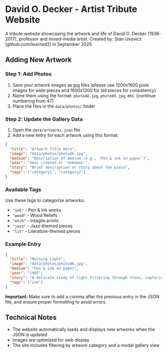 # David O. Decker - Artist Tribute Website

A tribute website showcasing the artwork and life of David O. Decker (1936-2017), professor and mixed-media artist. 
Created by: Stan Usovicz [github.com/learned2] in September 2025. 

## Adding New Artwork

### Step 1: Add Photos

1. Save your artwork images as jpg files (please use 1200x1600 pixle images for wide pieces and 1600x1200 for tall pieces for consistency)
2. Name them using the format: `photo48.jpg`, `photo49.jpg`, etc. (continue numbering from 47)
3. Place the files in the `data/photos/` folder

### Step 2: Update the Gallery Data

1. Open the `data/artworks.json` file
2. Add a new entry for each artwork using this format:

```json
{
  "title": "Artwork Title Here",
  "image": "data/photos/photo46.jpg",
  "medium": "Description of medium (e.g., 'Pen & ink on paper')",
  "year": "Year created or 'Unknown'",
  "story": "Brief description or story about the piece",
  "tags": ["category1", "category2"]
}
```

### Available Tags

Use these tags to categorize artworks:
- `"ink"` - Pen & Ink works
- `"wood"` - Wood Reliefs
- `"etch"` - Intaglio prints
- `"jazz"` - Jazz-themed pieces
- `"lit"` - Literature-themed pieces

### Example Entry

```json
{
  "title": "Morning Light",
  "image": "data/photos/photo46.jpg",
  "medium": "Pen & ink on paper",
  "year": "1985",
  "story": "A delicate study of light filtering through trees, capturing the quiet beauty of dawn.",
  "tags": ["ink"]
}
```

**Important:** Make sure to add a comma after the previous entry in the JSON file, and ensure proper formatting to avoid errors.

## Technical Notes

- The website automatically loads and displays new artworks when the JSON is updated
- Images are optimized for web display
- The site includes filtering by artwork category and a modal gallery view